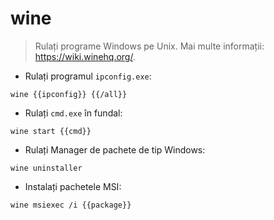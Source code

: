 # wine

> Rulați programe Windows pe Unix.
> Mai multe informații: <https://wiki.winehq.org/>.

- Rulați programul `ipconfig.exe`:

`wine {{ipconfig}} {{/all}}`

- Rulați `cmd.exe` în fundal:

`wine start {{cmd}}`

- Rulați Manager de pachete de tip Windows:

`wine uninstaller`

- Instalați pachetele MSI:

`wine msiexec /i {{package}}`

